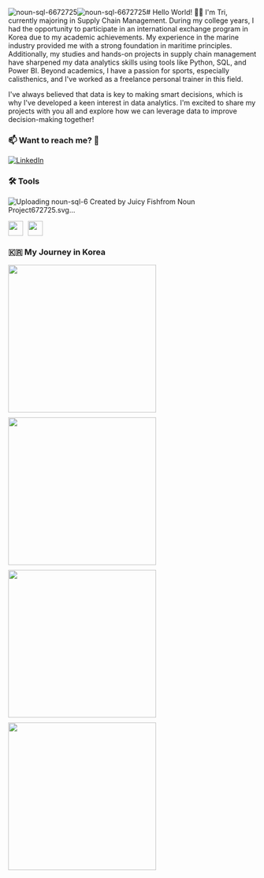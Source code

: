![noun-sql-6672725](https://github.com/user-attachments/assets/46340ba9-cc12-483a-8fe9-0614ba37af48)![noun-sql-6672725](https://github.com/user-attachments/assets/c40e81da-85c5-4bde-b807-5fa8669d0472)# Hello World! 🏋️‍♂️
I'm Tri, currently majoring in Supply Chain Management. During my college years, I had the opportunity to participate in an international exchange program in Korea due to my academic achievements. My experience in the marine industry provided me with a strong foundation in maritime principles. Additionally, my studies and hands-on projects in supply chain management have sharpened my data analytics skills using tools like Python, SQL, and Power BI. Beyond academics, I have a passion for sports, especially calisthenics, and I've worked as a freelance personal trainer in this field.

I've always believed that data is key to making smart decisions, which is why I've developed a keen interest in data analytics. I'm excited to share my projects with you all and explore how we can leverage data to improve decision-making together!


### 📫 Want to reach me? 🤙

[![LinkedIn](https://img.shields.io/badge/LinkedIn-blue.svg?style=for-the-badge&logo=linkedin)](https://www.linkedin.com/in/chilamviec/)


### 🛠 Tools

![Uploading noun-sql-6<svg xmlns="http://www.w3.org/2000/svg" version="1.1" viewBox="-5.0 -10.0 110.0 135.0">
 <g>
  <path d="m50 65c8.0469 0 21.668-1.4062 21.668-6.668v-30c0-5.2617-13.621-6.668-21.668-6.668s-21.668 1.4062-21.668 6.668v30c0 5.2617 13.621 6.668 21.668 6.668zm0-3.332c-11.125 0-17.762-2.2148-18.332-3.332v-6.168c4.5469 2.1641 12.77 2.832 18.332 2.832s13.805-0.67578 18.352-2.832v6.0508c-0.58984 1.2344-7.2266 3.4492-18.352 3.4492zm0-36.668c10.777 0 17.344 2.0781 18.281 3.332-0.9375 1.2578-7.5 3.332-18.281 3.332s-17.344-2.0781-18.281-3.332c0.9375-1.2539 7.5039-3.332 18.281-3.332zm-18.332 7.168c4.5469 2.1641 12.77 2.832 18.332 2.832s13.789-0.66797 18.332-2.832v6.0625c-0.64844 1.2422-7.2695 3.4336-18.332 3.4336-11.125 0-17.762-2.2148-18.332-3.332zm0 10c4.5469 2.1641 12.77 2.832 18.332 2.832s13.797-0.67578 18.344-2.832v6.0547c-0.61719 1.2422-7.2461 3.4453-18.344 3.4453-11.125 0-17.762-2.2148-18.332-3.332z"/>
  <path d="m16.668 100h66.664c2.7617 0 5-2.2383 5-5v-71.668c0.054688-2.5742-0.96875-5.0547-2.8203-6.8438l-13.668-13.668c-1.7891-1.8516-4.2695-2.875-6.8438-2.8203h-48.332c-2.7617 0-5 2.2383-5 5v90c0 2.7617 2.2383 5 5 5zm66.668-3.332h-66.668c-0.92188 0-1.668-0.74609-1.668-1.668v-21.668h70v21.668c0 0.44141-0.17578 0.86719-0.48828 1.1797s-0.73828 0.48828-1.1797 0.48828zm-0.69141-78.332-9.3125-0.003907c-1.8398 0-3.332-1.4922-3.332-3.332v-9.3086zm-65.977-15.004h48.332c0.44141 0 0.86719 0.17578 1.1797 0.48828s0.48828 0.73828 0.48828 1.1797v10c0 1.7695 0.69922 3.4648 1.9531 4.7148 1.25 1.25 2.9453 1.9531 4.7109 1.9531h10c0.44141 0 0.86719 0.17578 1.1797 0.48828s0.48828 0.73438 0.48828 1.1758v46.668h-70v-65c0-0.92188 0.74609-1.668 1.668-1.668z"/>
  <path d="m70 90h-6.668v-11.668c0-0.91797-0.74609-1.6641-1.6641-1.6641-0.92188 0-1.668 0.74609-1.668 1.6641v13.336c0 0.44141 0.17578 0.86328 0.48828 1.1758s0.73828 0.48828 1.1797 0.48828h8.332c0.92188 0 1.668-0.74609 1.668-1.6641 0-0.92188-0.74609-1.668-1.668-1.668z"/>
  <path d="m35 83.332c-0.59375 0-1.1445-0.31641-1.4414-0.83203s-0.29688-1.1523 0-1.668 0.84766-0.83203 1.4453-0.83203c0.59375 0 1.1445 0.31641 1.4414 0.83203 0.47266 0.76562 1.4688 1.0195 2.25 0.56641 0.78125-0.44922 1.0625-1.4375 0.63281-2.2305-0.89062-1.5469-2.543-2.5-4.3281-2.5s-3.4375 0.95312-4.332 2.5c-0.89062 1.5469-0.89062 3.4531 0 5 0.89453 1.5469 2.5469 2.5 4.332 2.5 0.59375 0 1.1445 0.31641 1.4414 0.83203s0.29688 1.1523 0 1.668-0.84766 0.83203-1.4453 0.83203c-0.59375 0-1.1445-0.31641-1.4414-0.83203-0.47266-0.76562-1.4688-1.0195-2.25-0.56641-0.78125 0.44922-1.0625 1.4375-0.63281 2.2305 0.89062 1.5469 2.543 2.5 4.3281 2.5s3.4375-0.95312 4.332-2.5c0.89062-1.5469 0.89062-3.4531 0-5-0.89453-1.5469-2.5469-2.5-4.332-2.5z"/>
  <path d="m50 76.668c-3.6836 0-6.668 2.9844-6.668 6.6641v3.3359c0 1.7656 0.70312 3.4609 1.9531 4.7109 1.25 1.2539 2.9453 1.9531 4.7148 1.9531 1.1875-0.003906 2.3477-0.33203 3.3633-0.94531l0.45703 0.45703c0.65625 0.63281 1.6953 0.625 2.3359-0.019531 0.64453-0.64062 0.65234-1.6836 0.023438-2.3359l-0.45703-0.45703c0.61328-1.0156 0.9375-2.1797 0.94531-3.3633v-3.3359c0-1.7656-0.70312-3.4609-1.9531-4.7109-1.25-1.2539-2.9453-1.9531-4.7148-1.9531zm2.8438 10.488c-0.65234-0.63281-1.6914-0.625-2.3359 0.019531-0.64062 0.64062-0.65234 1.6836-0.019531 2.3359l0.36328 0.36328c-0.27734 0.078125-0.5625 0.12109-0.85156 0.125-1.8398 0-3.332-1.4922-3.332-3.332v-3.3359c0-1.8398 1.4922-3.332 3.332-3.332s3.332 1.4922 3.332 3.332v3.3359c-0.003906 0.28516-0.042969 0.57422-0.125 0.85156z"/>
 </g>
<text x="0.0" y="117.5" font-size="5.0" font-weight="bold" font-family="Arbeit Regular, Helvetica, Arial-Unicode, Arial, Sans-serif" fill="#000000">Created by Juicy Fish</text><text x="0.0" y="122.5" font-size="5.0" font-weight="bold" font-family="Arbeit Regular, Helvetica, Arial-Unicode, Arial, Sans-serif" fill="#000000">from Noun Project</text></svg>672725.svg…]()



<p style="display: flex; gap: 10px;">
  <img src="https://github.com/user-attachments/assets/fb8a36c4-42db-402e-9336-d74b2a35722b" width="30" />
  <img src="http://www.w3.org/2000/svg" width="30" />
</p>

### 🇰🇷 My Journey in Korea

<p>
  <img src="https://github.com/user-attachments/assets/695dcfcc-58f6-433b-8738-cf9d8e6e38a6" width="300" style="margin-right: 10px; margin-bottom: 10px;" />
  <img src="https://github.com/user-attachments/assets/46cdd686-dde9-462e-b296-1e1f79fe2721" width="300" style="margin-right: 10px; margin-bottom: 10px;" />
  <br>
  <img src="https://github.com/user-attachments/assets/6ad420ac-ed70-4e36-86c8-acc5b2de3ff7" width="300" style="margin-right: 10px; margin-bottom: 10px;" />
  <img src="https://github.com/user-attachments/assets/e8eacbdd-64f8-4ba6-9323-7ea1abcddede" width="300" style="margin-right: 10px; margin-bottom: 10px;" />
</p>
